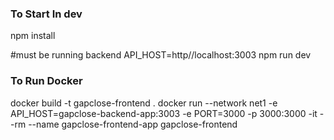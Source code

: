 ### To Start In dev

npm install

#must be running backend
API_HOST=http//localhost:3003 npm run dev


### To Run Docker


docker build -t gapclose-frontend .
docker run --network net1 -e API_HOST=gapclose-backend-app:3003 -e PORT=3000 -p 3000:3000 -it --rm --name gapclose-frontend-app gapclose-frontend